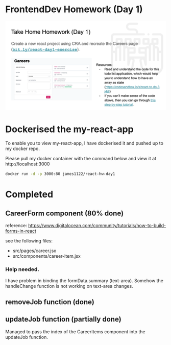 # FrontendDev Homework (Day 1)
![Homework Day 1](images/homework-day1.png)


# Dockerised the my-react-app

To enable you to view my-react-app, I have dockerised it and pushed up to my docker repo.

Please pull my docker container with the command below and view it at http://localhost:3000

```bash
docker run -d -p 3000:80 james1122/react-hw-day1
```

# Completed

## CareerForm component (80% done)
reference: https://www.digitalocean.com/community/tutorials/how-to-build-forms-in-react

see the following files:
* src/pages/career.jsx
* src/components/career-item.jsx


### Help needed.
I have problem in binding the formData.summary (text-area). Somehow the handleChange function is not working on text-area changes.

## removeJob function (done)

## updateJob function (partially done)
Managed to pass the index of the CareerItems component into the updateJob function. 
